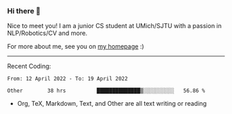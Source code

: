 ### Hi there 👋

Nice to meet you! I am a junior CS student at UMich/SJTU with a passion in NLP/Robotics/CV and more. 

For more about me, see you on [my homepage](https://jiayipan.me) :)

---

Recent Coding:
<!--START_SECTION:waka-->

```text
From: 12 April 2022 - To: 19 April 2022

Other        38 hrs          ██████████████▒░░░░░░░░░░   56.86 %
```

<!--END_SECTION:waka-->
- Org, TeX, Markdown, Text, and Other are all text writing or reading
